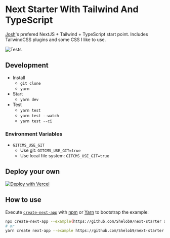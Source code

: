 # Next Starter With Tailwind And TypeScript

[Josh](https://joshpress.net)'s prefered NextJS + Tailwind + TypeScript start point. Includes TailwindCSS plugins and some CSS I like to use.

![Tests](https://github.com/Shelob9/next-starter/workflows/Tests/badge.svg)

## Development

- Install
  - `git clone `
  - `yarn`
- Start
  - `yarn dev`
- Test
  - `yarn test`
  - `yarn test --watch`
  - `yarn test --ci`

### Environment Variables

- `GITCMS_USE_GIT`
  - Use git: `GITCMS_USE_GIT=true`
  - Use local file system: `GITCMS_USE_GIT=true`

## Deploy your own

[![Deploy with Vercel](https://vercel.com/button)](https://vercel.com/new/git/external?repository-url=https://github.com/Shelob9/next-starter&project-name=next-starter&repository-name=next-starter)

## How to use

Execute [`create-next-app`](https://github.com/vercel/next.js/tree/canary/packages/create-next-app) with [npm](https://docs.npmjs.com/cli/init) or [Yarn](https://yarnpkg.com/lang/en/docs/cli/create/) to bootstrap the example:

```bash
npx create-next-app --example(https://github.com/Shelob9/next-starter app
# or
yarn create next-app --example https://github.com/Shelob9/next-starter app
```

